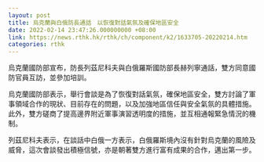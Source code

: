 ```yaml
---
layout: post
title: 烏克蘭與白俄防長通話　以恢復對話氣氛及確保地區安全
date: 2022-02-14 23:47:26.000000000 +08:00
link: https://news.rthk.hk/rthk/ch/component/k2/1633705-20220214.htm
categories: rthk
---
```


烏克蘭國防部宣布，防長列茲尼科夫與白俄羅斯國防部長赫列寧通話，雙方同意國防官員互訪，並參加培訓。

烏克蘭國防部表示，舉行會談是為了恢復對話氣氛，確保地區安全，雙方討論了軍事領域合作的現狀、目前存在的問題，以及加強地區信任與安全氣氛的具體措施。此外，雙方磋商了提高邊界附近軍事演習透明度的措施，並互相通報緊急情況的機制。

列茲尼科夫表示，在談話中白俄一方表示，白俄羅斯境內沒有針對烏克蘭的風險及威脅，這次會談發出積極信號，亦是朝著雙方進行富有成果的合作，邁出第一步。
